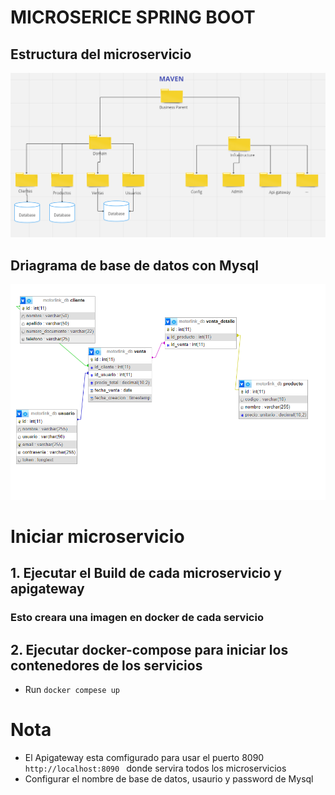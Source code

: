 # MICROSERICE SPRING BOOT
 
## Estructura del microservicio 

![MICROSERICE](https://raw.githubusercontent.com/jhamisruiz/motorlinkparent/main/assets/image/app.PNG)


## Driagrama de base de datos con Mysql



![Diagrama DB](https://raw.githubusercontent.com/jhamisruiz/motorlinkparent/main/assets/image/ddb.png)

# Iniciar microservicio

## 1. Ejecutar el Build de cada microservicio y apigateway
### Esto creara una imagen en docker de cada servicio

## 2. Ejecutar docker-compose para iniciar los contenedores de los servicios
- Run `docker compese up `

# Nota

- El Apigateway esta comfigurado para usar el puerto 8090 `http://localhost:8090 ` donde servira todos los microservicios
- Configurar el nombre de base de datos, usaurio y password de Mysql